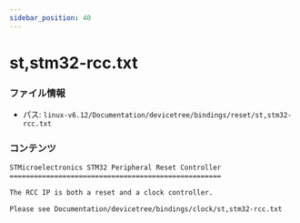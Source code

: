 ```yaml
---
sidebar_position: 40
---
```

# st,stm32-rcc.txt

### ファイル情報

- パス: `linux-v6.12/Documentation/devicetree/bindings/reset/st,stm32-rcc.txt`

### コンテンツ

```txt
STMicroelectronics STM32 Peripheral Reset Controller
====================================================

The RCC IP is both a reset and a clock controller.

Please see Documentation/devicetree/bindings/clock/st,stm32-rcc.txt

```
